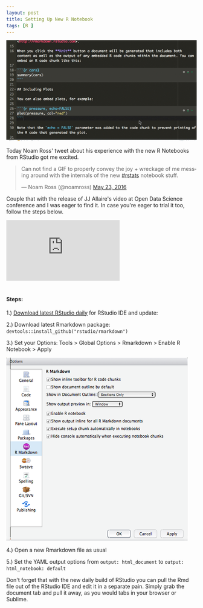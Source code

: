 ```yaml
---
layout: post
title: Setting Up New R Notebook
tags: [R ]
---
```


<img src="/images/new_rmarkdown.gif" width="600">

Today Noam Ross' tweet about his experience with the new R Notebooks from RStudio got me excited.

<blockquote class="twitter-tweet" data-lang="en"><p lang="en" dir="ltr">Can not find a GIF to properly convey the joy + wreckage of me messing around with the internals of the new <a href="https://twitter.com/hashtag/rstats?src=hash">#rstats</a> notebook stuff.</p>&mdash; Noam Ross (@noamross) <a href="https://twitter.com/noamross/status/734896129935036417">May 23, 2016</a></blockquote>
<script async src="//platform.twitter.com/widgets.js" charset="utf-8"></script>

Couple that with the release of JJ Allaire's video at Open Data Science conference and I was eager to find it. In case you're eager to trial it too, follow the steps below.

<iframe height="160" src="https://www.youtube.com/embed/zNzZ1PfUDNk" frameborder="0" allowfullscreen></iframe>


<br>
<br>


#### Steps:

1.) [Download latest RStudio daily](https://www.rstudio.org/download/daily/desktop/) for RStudio IDE and update: 

2.) Download latest Rmarkdown package: `devtools::install_github("rstudio/rmarkdown")`

3.) Set your Options: Tools > Global Options > Rmarkdown > Enable R Notebook > Apply

![](/images/set_Rnotebook_options.png)

4.) Open a new Rmarkdown file as usual

5.) Set the YAML output options from `output: html_document` to `output: html_notebook: default` 

Don't forget that with the new daily build of RStudio you can pull the Rmd file out of the RStudio IDE and edit it in a separate pain. Simply grab the document tab and pull it away, as you would tabs in your browser or Sublime. 

